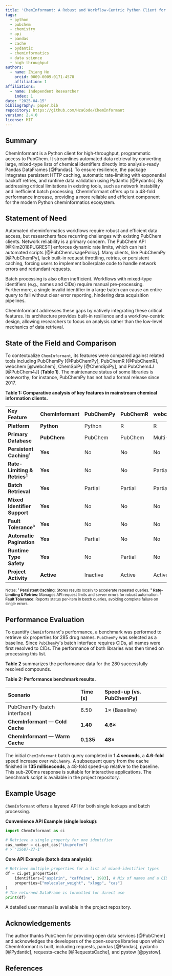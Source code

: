 ```yaml
---
title: 'ChemInformant: A Robust and Workflow-Centric Python Client for High-Throughput PubChem Access'
tags:
  - python
  - pubchem
  - chemistry
  - api
  - pandas
  - cache
  - pydantic
  - cheminformatics
  - data science
  - high-throughput
authors:
  - name: Zhiang He
    orcid: 0009-0009-0171-4578
    affiliation: 1
affiliations:
  - name: Independent Researcher
    index: 1
date: "2025-04-15"
bibliography: paper.bib
repository: https://github.com/HzaCode/ChemInformant
version: 2.4.0
license: MIT
---
```



## Summary

ChemInformant is a Python client for high-throughput, programmatic access to PubChem. It streamlines automated data retrieval by converting large, mixed-type lists of chemical identifiers directly into analysis-ready Pandas DataFrames [@Pandas]. To ensure resilience, the package integrates persistent HTTP caching, automatic rate-limiting with exponential backoff retries, and runtime data validation using Pydantic [@Pydantic]. By addressing critical limitations in existing tools, such as network instability and inefficient batch processing, ChemInformant offers up to a 48-fold performance increase, providing a more reliable and efficient component for the modern Python cheminformatics ecosystem.

## Statement of Need

Automated cheminformatics workflows require robust and efficient data access, but researchers face recurring challenges with existing PubChem clients. Network reliability is a primary concern. The PubChem API [@Kim2018PUGREST] enforces dynamic rate limits, which can halt automated scripts [@PubChemUsagePolicy]. Many clients, like PubChemPy [@PubChemPy], lack built-in request throttling, retries, or persistent caching, forcing users to implement boilerplate code to handle network errors and redundant requests.

Batch processing is also often inefficient. Workflows with mixed-type identifiers (e.g., names and CIDs) require manual pre-processing. Furthermore, a single invalid identifier in a large batch can cause an entire query to fail without clear error reporting, hindering data acquisition pipelines.

ChemInformant addresses these gaps by natively integrating these critical features. Its architecture provides built-in resilience and a workflow-centric design, allowing researchers to focus on analysis rather than the low-level mechanics of data retrieval.

## State of the Field and Comparison

To contextualize `ChemInformant`, its features were compared against related tools including PubChemPy [@PubChemPy], PubChemR [@PubChemR], webchem [@webchem], ChemSpiPy [@ChemSpiPy], and PubChem4J [@PubChem4J] (**Table 1**). The maintenance status of some libraries is noteworthy; for instance, PubChemPy has not had a formal release since 2017.

**Table 1: Comparative analysis of key features in mainstream chemical information clients.**

| Key Feature | **ChemInformant** | PubChemPy | PubChemR | webchem | ChemSpiPy | PubChem4J |
| :--- | :--- | :--- | :--- | :--- | :--- | :--- |
| **Platform** | **Python** | Python | R | R | Python | Java |
| **Primary Database** | **PubChem** | PubChem | PubChem | Multi-DB | ChemSpider | PubChem |
| **Persistent Caching**¹ | **Yes** | No | No | No | No | N/A |
| **Rate-Limiting & Retries**² | **Yes** | No | No | Partial | No | N/A |
| **Batch Retrieval** | **Yes** | Partial | Partial | Partial | Partial | Yes |
| **Mixed Identifier Support** | **Yes** | No | No | No | No | N/A |
| **Fault Tolerance**³ | **Yes** | No | No | No | No | N/A |
| **Automatic Pagination** | **Yes** | Partial | No | No | No | N/A |
| **Runtime Type Safety** | **Yes** | No | Partial | No | No | Yes |
| **Project Activity** | **Active** | Inactive | Active | Active | Inactive | Archived |

<small>Notes: ¹ **Persistent Caching**: Stores results locally to accelerate repeated queries. ² **Rate-Limiting & Retries**: Manages API request limits and server errors for robust automation. ³ **Fault Tolerance**: Reports status per-item in batch queries, avoiding complete failure on single errors.</small>

## Performance Evaluation

To quantify `ChemInformant`'s performance, a benchmark was performed to retrieve six properties for 285 drug names. `PubChemPy` was selected as a baseline. Since `PubChemPy`'s batch interface requires CIDs, all names were first resolved to CIDs. The performance of both libraries was then timed on processing this list.

**Table 2** summarizes the performance data for the 280 successfully resolved compounds.

**Table 2: Performance benchmark results.**

| Scenario | Time (s) | Speed-up (vs. PubChemPy) |
| :--- | :--- | :--- |
| PubChemPy (batch interface) | 6.50 | 1× (Baseline) |
| **ChemInformant — Cold Cache** | **1.40** | **4.6×** |
| **ChemInformant — Warm Cache** | **0.135** | **48×** |

The initial `ChemInformant` batch query completed in **1.4 seconds**, a **4.6-fold** speed increase over `PubChemPy`. A subsequent query from the cache finished in **135 milliseconds**, a 48-fold speed-up relative to the baseline. This sub-200ms response is suitable for interactive applications. The benchmark script is available in the project repository.

## Example Usage

`ChemInformant` offers a layered API for both single lookups and batch processing.

**Convenience API Example (single lookup):**
```python
import ChemInformant as ci

# Retrieve a single property for one identifier
cas_number = ci.get_cas("ibuprofen")
# > '15687-27-1'
````

**Core API Example (batch data analysis):**
```python
# Retrieve multiple properties for a list of mixed-identifier types
df = ci.get_properties(
    identifiers=["aspirin", "caffeine", 1983], # Mix of names and a CID
    properties=["molecular_weight", "xlogp", "cas"]
)
# The returned DataFrame is formatted for direct use
print(df)
```

A detailed user manual is available in the project repository.

## Acknowledgements

The author thanks PubChem for providing open data services [@PubChem] and acknowledges the developers of the open-source libraries upon which ChemInformant is built, including requests, pandas [@Pandas], pydantic [@Pydantic], requests-cache [@RequestsCache], and pystow [@pystow].

## References

